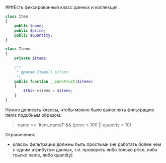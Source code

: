 ###Есть фиксированный класс данных и коллекция.

```php
class Item
{
    public $name;
    public $price;
    public $quantity;
}

class Items
{
    private $items;

    /**
     * @param Items[] $items
     */
    public function __construct($items)
    {
        $this->items = $items;
    }
}
```

Нужно дописать классы, чтобы можно было выполнять фильтрацию Items подобным образом:
> name == 'item_name1' && (price > 100 || quantity < 10)

Ограничения:
* классы фильтрации должны быть простыми (не работать более чем с одним атрибутом данных, т.е. проверять либо только price, либо тоьлко name, либо quantity)

